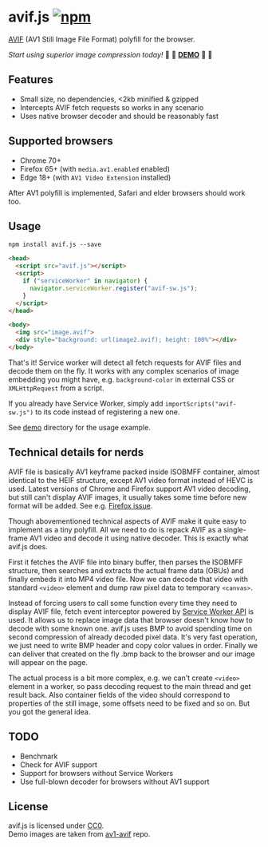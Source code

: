 # avif.js [![npm](https://img.shields.io/npm/v/avif.js.svg)](https://www.npmjs.com/package/avif.js)

[AVIF](https://aomediacodec.github.io/av1-avif/) (AV1 Still Image File Format)
polyfill for the browser.

*Start using superior image compression today!*
:confetti_ball: :tada: **[DEMO](https://kagami.github.io/avif.js/)** :tada: :confetti_ball:

## Features

* Small size, no dependencies, <2kb minified & gzipped
* Intercepts AVIF fetch requests so works in any scenario
* Uses native browser decoder and should be reasonably fast

## Supported browsers

* Chrome 70+
* Firefox 65+ (with `media.av1.enabled` enabled)
* Edge 18+ (with `AV1 Video Extension` installed)

After AV1 polyfill is implemented, Safari and elder browsers should
work too.

## Usage

```
npm install avif.js --save
```

```html
<head>
  <script src="avif.js"></script>
  <script>
    if ("serviceWorker" in navigator) {
      navigator.serviceWorker.register("avif-sw.js");
    }
  </script>
</head>

<body>
  <img src="image.avif">
  <div style="background: url(image2.avif); height: 100%"></div>
</body>
```

That's it! Service worker will detect all fetch requests for AVIF files and
decode them on the fly. It works with any complex scenarios of image embedding
you might have, e.g. `background-color` in external CSS or `XMLHttpRequest`
from a script.

If you already have Service Worker, simply add `importScripts("avif-sw.js")` to
its code instead of registering a new one.

See [demo](demo) directory for the usage example.

## Technical details for nerds

AVIF file is basically AV1 keyframe packed inside ISOBMFF container, almost
identical to the HEIF structure, except AV1 video format instead of HEVC is
used. Latest versions of Chrome and Firefox support AV1 video decoding, but
still can't display AVIF images, it usually takes some time before new format
will be added. See e.g. [Firefox issue](https://bugzilla.mozilla.org/show_bug.cgi?id=1443863).

Though abovementioned technical aspects of AVIF make it quite easy to implement
as a tiny polyfill. All we need to do is repack AVIF as a single-frame AV1
video and decode it using native decoder. This is exactly what avif.js does.

First it fetches the AVIF file into binary buffer, then parses the ISOBMFF
structure, then searches and extracts the actual frame data (OBUs) and finally
embeds it into MP4 video file. Now we can decode that video with standard
`<video>` element and dump raw pixel data to temporary `<canvas>`.

Instead of forcing users to call some function every time they need to display
AVIF file, fetch event interceptor powered by
[Service Worker API](https://developer.mozilla.org/en-US/docs/Web/API/Service_Worker_API)
is used. It allows us to replace image data that browser doesn't know how to
decode with some known one. avif.js uses BMP to avoid spending time on second
compression of already decoded pixel data. It's very fast operation, we just
need to write BMP header and copy color values in order. Finally we can deliver
that created on the fly .bmp back to the browser and our image will appear on
the page.

The actual process is a bit more complex, e.g. we can't create `<video>`
element in a worker, so pass decoding request to the main thread and get result
back. Also container fields of the video should correspond to properties of the
still image, some offsets need to be fixed and so on. But you got the general
idea.

## TODO

* Benchmark
* Check for AVIF support
* Support for browsers without Service Workers
* Use full-blown decoder for browsers without AV1 support

## License

avif.js is licensed under [CC0](COPYING).  
Demo images are taken from [av1-avif](https://github.com/AOMediaCodec/av1-avif/tree/master/testFiles) repo.
